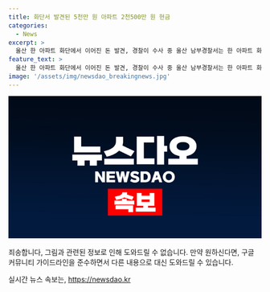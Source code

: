 ```yaml
---
title: 화단서 발견된 5천만 원 아파트 2천500만 원 현금
categories:
  - News
excerpt: >
  울산 한 아파트 화단에서 이어진 돈 발견, 경찰이 수사 중 울산 남부경찰서는 한 아파트 화단에서 5천만 원과 2천5백만 원의 돈을 발견했다고 밝혔다. 돈은 5만 원권으로 100장씩 다섯 다발로 되어 있었으며, 같은 장소에서 발견된 것으로 전해졌다. 현금 주인을 찾기 위해 경찰은 주변 CC TV를 분석하고, 돈을 묶은 띠지에 적힌 은행을 통해 인출자를 확인할 계획이다.
feature_text: >
  울산 한 아파트 화단에서 이어진 돈 발견, 경찰이 수사 중 울산 남부경찰서는 한 아파트 화단에서 5천만 원과 2천5백만 원의 돈을 발견했다고 밝혔다. 돈은 5만 원권으로 100장씩 다섯 다발로 되어 있었으며, 같은 장소에서 발견된 것으로 전해졌다. 현금 주인을 찾기 위해 경찰은 주변 CC TV를 분석하고, 돈을 묶은 띠지에 적힌 은행을 통해 인출자를 확인할 계획이다.
image: '/assets/img/newsdao_breakingnews.jpg'
---
```


<p><img src="/assets/img/newsdao_breakingnews.jpg" alt="cryptoinkorea 속보" /></p>

<p>죄송합니다, 그림과 관련된 정보로 인해 도와드릴 수 없습니다. 만약 원하신다면, 구글 커뮤니티 가이드라인을 준수하면서 다른 내용으로 대신 도와드릴 수 있습니다.</p>
실시간 뉴스 속보는, <a href="https://newsdao.kr" rel="dofollow">https://newsdao.kr</a>


